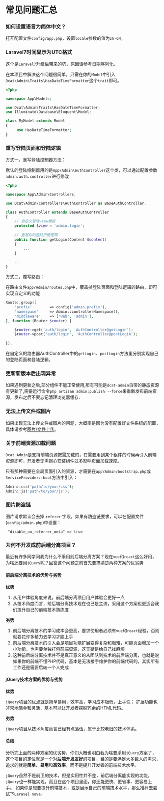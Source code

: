 # 常见问题汇总

### 如何设置语言为简体中文？

打开配置文件`config/app.php`，设置`locale`参数的值为`zh-CN`。

### Laravel7时间显示为UTC格式

这个是`Laravel7`升级后带来的坑，原因请参考[日期序列化](https://learnku.com/docs/laravel/7.x/upgrade/7445#date-serialization)。

在本项目中解决这个问题很简单，只需在你的`Model`中引入`Dcat\Admin\Traits\HasDateTimeFormatter`这个`trait`即可。

```php
<?php

namespace App\Models;

use Dcat\Admin\Traits\HasDateTimeFormatter;
use Illuminate\Database\Eloquent\Model;

class MyModel extends Model
{
     use HasDateTimeFormatter;
}
```

### 重写登陆页面和登陆逻辑

方式一，重写登陆控制器方法：

默认的登陆控制器用的是`App\Admin\AuthController`这个类，可以通过配置参数`admin.auth.controller`进行修改

```php
<?php

namespace App\Admin\Controllers;

use Dcat\Admin\Controllers\AuthController as BaseAuthController;

class AuthController extends BaseAuthController
{
    // 自定义登陆view模板
    protected $view = 'admin.login';
	
	// 重写你的登陆页面逻辑
	public function getLogin(Content $content)
    {
        ...
    }

    ...
}

```


方式二，覆写路由：

在路由文件`app/Admin/routes.php`中，覆盖掉登陆页面和登陆逻辑的路由，即可实现自定义的功能

```php
Route::group([
    'prefix'        => config('admin.prefix'),
    'namespace'     => Admin::controllerNamespace(),
    'middleware'    => ['web', 'admin'],
], function (Router $router) {

    $router->get('auth/login', 'AuthController@getLogin');
    $router->post('auth/login', 'AuthController@postLogin');
    
});
```

在自定义的路由器AuthController中的`getLogin`、`postLogin`方法里分别实现自己的登陆页面和登陆逻辑。


### 更新新版本后出现异常

如果遇到更新之后,部分组件不能正常使用,那有可能是`dcat-admin`自带的静态资源有更新了,需要运行命令`php artisan admin:publish --force`来重新发布前端资源，发布之后不要忘记清理浏览器缓存.

### 无法上传文件或图片

如果出现无法上传文件或图片的问题，大概率是因为没有配置好文件系统的配置，具体请参考[图片/文件上传](model-form-upload.md)。

### 关于前端资源加载问题

`Dcat Admin`是支持前端资源按需加载的，在需要用到某个组件的时候再引入前端资源即可，开发者无需担心安装组件过多影响页面加载速度。

只有那种需要在全局页面引入的资源，才需要在`app/Admin/bootstrap.php`或`ServiceProvider::boot`方法中引入：

```php
Admin::css('path/to/your/css');
Admin::js('path/to/your/js');
```


### 图片防盗链
图片请求默认会去掉 `referer` 字段，如果有防盗链要求，可以在配置文件(`config/admin.php`)中设置：

```
 "disable_no_referrer_meta" => true
```

### 为何不开发成前后端分离项目？

最近有许多同学问我为什么不采用前后端分离方案？现在`vue`和`react`这么好用，为啥还要用`jQuery`呢？回答这个问题之前首先要搞清楚两种方案的优劣势

#### 前后端分离技术的优势与劣势
**优势**
1. 从用户体验角度来说，前后端分离项目用户体验会更好一点
2. 从技术角度而言，前后端分离技术现在也已是主流，采用这个方案也更适合我们提升自己的前端技术熟练度

**劣势**
1. 前后端分离技术的学习成本会更高，要求使用者必须有`vue`和`react`经验，否则就要花许多精力去学习才能上手
2. 前后端分离技术的引入会是项目功能扩展变得复杂和艰难，可能页面增加一个小功能，也需要单独打包前端资源，这无疑是给自己找麻烦
3. 这种前后端分离技术并不是真正意义的从团队到技术的前后端分离，也就是说如果你的前端不懂PHP代码，基本是无法接手维护你的前端代码的，其实所有工作还是需要后端一个人完成

#### jQuery技术方案的优势与劣势

**优势**

`jQuery`项目的优点就是简单易用，效率高，学习成本极低，上手快；
扩展功能也非常地简单和灵活，基本可以让开发者摆脱冗余的HTML代码。

**劣势**

`jQuery`项目从技术角度而言已经有点落伍，属于比较老旧的技术体系。

#### 总结
分析完上面的两种方案的优劣势，你们大概也明白我为啥要采用`jQuery`方案了，这个项目的定位就是一个对**后端开发友好**的项目，目的是要满足大多数人的需求，追求的就是**简单**、**易用**和**高效率**，而不是提升开发者的前端技术水平。

`jQuery`虽然不是前卫的技术，但是实用性并不差，前后端分离能实现的功能，`jQuery`也一样能实现。而且在这个项目里面，你还能更快、更省事、更容易上手。
如果你是想要提升前端技术，或是展示自己的前端技术水平，那么推荐去尝试下`Laravel nova`。